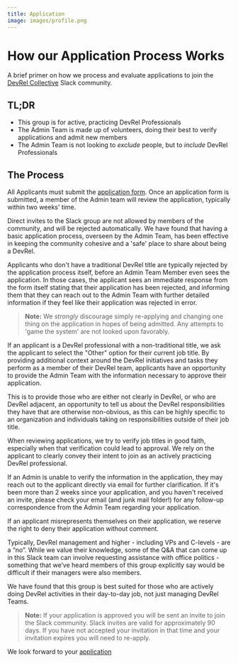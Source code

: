 ```yaml
---
title: Application
image: images/profile.png
---
```


# How our Application Process Works
A brief primer on how we process and evaluate applications to join the [DevRel Collective](https://devrelcollective.fun) Slack community.

## TL;DR
- This group is for active, practicing DevRel Professionals
- The Admin Team is made up of volunteers, doing their best to verify applications and admit new members
- The Admin Team is not looking to *exclude* people, but to *include* DevRel Professionals

## The Process
All Applicants must submit the [application form](https://devrelcollective.typeform.com/to/YnQuVJ). Once an application form is submitted, a member of the Admin team will review the application, typically within two weeks' time.

Direct invites to the Slack group are not allowed by members of the community, and will be rejected automatically. We have found that having a basic application process, overseen by the Admin Team, has been effective in keeping the community cohesive and a 'safe' place to share about being a DevRel.

Applicants who don't have a traditional DevRel title are typically rejected by the application process itself, before an Admin Team Member even sees the application. In those cases, the applicant sees an immediate response from the form itself stating that their application has been rejected, and informing them that they can reach out to the Admin Team with further detailed information if they feel like their application was rejected in error.

> **Note:** We *strongly* discourage simply re-applying and changing one thing on the application in hopes of being admitted. Any attempts to 'game the system' are not looked upon favorably.

If an applicant is a DevRel professional with a non-traditional title, we ask the applicant to select the "Other" option for their current job title. By providing additional context around the DevRel initiatives and tasks they perform as a member of their DevRel team, applicants have an opportunity to provide the Admin Team with the information necessary to approve their application.

This is to provide those who are either not clearly in DevRel, or who are DevRel adjacent, an opportunity to tell us about the DevRel responsibilities they have that are otherwise non-obvious, as this can be highly specific to an organization and individuals taking on responsibilities outside of their job title.

When reviewing applications, we try to verify job titles in good faith, especially when that verification could lead to approval. We rely on the applicant to clearly convey their intent to join as an actively practicing DevRel professional.

If an Admin is unable to verify the information in the application, they may reach out to the applicant directly via email for further clarification. If it's been more than 2 weeks since your application, and you haven't received an invite, please check your email (and junk mail folder!) for any follow-up correspondence from the Admin Team regarding your application.

If an applicant misrepresents themselves on their application, we reserve the right to deny their application without comment.

Typically, DevRel management and higher - including VPs and C-levels - are a “no”. While we value their knowledge, some of the Q&A that can come up in this Slack team can involve requesting assistance with office politics - something that we’ve heard members of this group explicitly say would be difficult if their managers were also members.

We have found that this group is best suited for those who are actively doing DevRel activities in their day-to-day job, not just managing DevRel Teams.

> **Note:** If your application is approved you will be sent an invite to join the Slack community. Slack invites are valid for approximately 90 days. If you have not accepted your invitation in that time and your invitation expires you will need to re-apply.

We look forward to your [application](https://devrelcollective.typeform.com/to/YnQuVJ)

